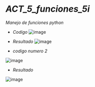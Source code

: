 # *ACT_5_funciones_5i*
*Manejo de funciones python*
 - *Codigo*
![image](https://github.com/user-attachments/assets/13dfb9cf-8bd5-4d15-871c-5ad8478e6447)

- *Resultado*
![image](https://github.com/user-attachments/assets/df9b0a0b-afc9-4390-b757-acf48955653e)


- *codigo numero 2*

![image](https://github.com/user-attachments/assets/7d48757a-ee31-4124-a301-dcb329f79952)

- *Resultado*

![image](https://github.com/user-attachments/assets/bc7c13a1-ca06-4db8-bf18-9e64e86582ec)

